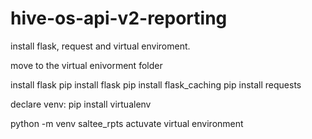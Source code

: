# hive-os-api-v2-reporting

install flask, request and virtual enviroment.

move to the virtual enivorment folder

install flask
pip install flask
pip install flask_caching
pip install requests

declare venv:
pip install virtualenv

python -m venv saltee_rpts
actuvate virtual environment




